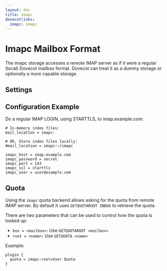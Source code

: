 ```yaml
---
layout: doc
title: imapc
dovecotlinks:
  imapc: imapc
---
```


# Imapc Mailbox Format

The imapc storage accesses a remote IMAP server as if it were a regular
(local) Dovecot mailbox format. Dovecot can treat it as a dummy storage or
optionally a more capable storage.

## Settings

<SettingsComponent tag="imapc" />

## Configuration Example

Do a regular IMAP LOGIN, using STARTTLS, to imap.example.com:

```[dovecot.conf]
# In-memory index files:
mail_location = imapc:

# OR, Store index files locally:
#mail_location = imapc:~/imapc

imapc_host = imap.example.com
imapc_password = secret
imapc_port = 143
imapc_ssl = starttls
imapc_user = user@example.com
```

## Quota

Using the `imapc` quota backend allows asking for the quota from remote
IMAP server. By default it uses `GETQUOTAROOT INBOX` to retrieve the quota.

There are two parameters that can be used to control how the quota is looked
up:

* `box = <mailbox>`: Use `GETQUOTAROOT <mailbox>`
* `root = <name>`: Use `GETQUOTA <name>`

Example:

```
plugin {
  quota = imapc:root=User Quota
}
```
